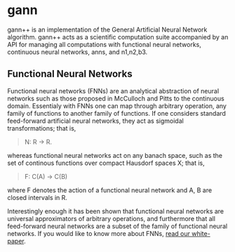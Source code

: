 gann  
===

gann++ is an implementation of the General Artificial Neural Network algorithm.
gann++ acts as a scientific computation suite accompanied by an API for managing all computations with functional neural networks, continuous neural networks, anns, and n1,n2,b3.


## Functional Neural Networks
Functional neural networks (FNNs) are an analytical abstraction of neural networks such as those proposed in McCulloch and Pitts to the continuous domain.
Essentialy with FNNs one can map through arbitrary operation, any family of functions to another family of functions. 
If one considers standard feed-forward artificial neural networks, they act as sigmoidal transformations; that is,

>N: R -> R.

whereas functional neural networks act on any banach space, such as the set of continous functions over compact Hausdorf spaces X; that is,

>F: C(A) -> C(B)

where F denotes the action of a functional neural network and A, B are closed intervals in R.

Interestingly enough it has been shown that functional neural networks are universal approximators of arbitrary operations, and furthermore that all feed-forward neural networks are a subset of the family of functional neural networks. 
If you would like to know more about FNNs, [read our white-paper](./docs/fnn_icml_2016/submission.pdf).
